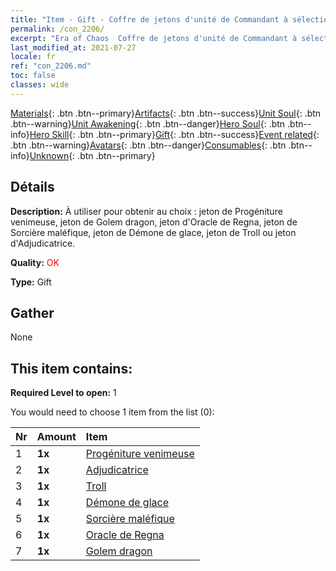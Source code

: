 ```yaml
---
title: "Item - Gift - Coffre de jetons d'unité de Commandant à sélectionner"
permalink: /con_2206/
excerpt: "Era of Chaos  Coffre de jetons d'unité de Commandant à sélectionner"
last_modified_at: 2021-07-27
locale: fr
ref: "con_2206.md"
toc: false
classes: wide
---
```

 [Materials](/ItemsFR/){: .btn .btn--primary}[Artifacts](/ItemsFR/Artifacts/){: .btn .btn--success}[Unit Soul](/ItemsFR/UnitSoul/){: .btn .btn--warning}[Unit Awakening](/ItemsFR/UnitAwakening/){: .btn .btn--danger}[Hero Soul](/ItemsFR/HeroSoul/){: .btn .btn--info}[Hero Skill](/ItemsFR/HeroSkill/){: .btn .btn--primary}[Gift](/ItemsFR/Gift/){: .btn .btn--success}[Event related](/ItemsFR/Events/){: .btn .btn--warning}[Avatars](/ItemsFR/Avatars/){: .btn .btn--danger}[Consumables](/ItemsFR/Consumables/){: .btn .btn--info}[Unknown](/ItemsFR/Unknown/){: .btn .btn--primary}

## Détails
 **Description:** À utiliser pour obtenir au choix : jeton de Progéniture venimeuse, jeton de Golem dragon, jeton d'Oracle de Regna, jeton de Sorcière maléfique, jeton de Démone de glace, jeton de Troll ou jeton d'Adjudicatrice.

 **Quality:** <span style="color: #FF0000">OK</span>

 **Type:** Gift

## Gather

  None

## This item contains:

 **Required Level to open:** 1

 You would need to choose 1 item from the list (0):

  | Nr | Amount |     Item    |
  |:---|:-------|:------------|
  | 1 |  **1x** | [Progéniture venimeuse](/ItemsFR/unt_234/) |  | 
  | 2 |  **1x** | [Adjudicatrice](/ItemsFR/unt_198/) |  | 
  | 3 |  **1x** | [Troll](/ItemsFR/unt_225/) |  | 
  | 4 |  **1x** | [Démone de glace](/ItemsFR/unt_269/) |  | 
  | 5 |  **1x** | [Sorcière maléfique](/ItemsFR/unt_252/) |  | 
  | 6 |  **1x** | [Oracle de Regna](/ItemsFR/unt_279/) |  | 
  | 7 |  **1x** | [Golem dragon](/ItemsFR/unt_243/) |  | 
